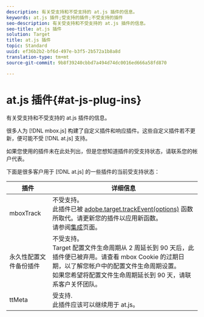 ```yaml
---
description: 有关受支持和不受支持的 at.js 插件的信息。
keywords: at.js 插件;受支持的插件;不受支持的插件
seo-description: 有关受支持和不受支持的 at.js 插件的信息。
seo-title: at.js 插件
solution: Target
title: at.js 插件
topic: Standard
uuid: ef36b2b2-bf6d-497e-b3f5-2b572a1b8a8d
translation-type: tm+mt
source-git-commit: 9b8f39240cbbd7a494d74dc0016ed666a58fd870

---
```



# at.js 插件{#at-js-plug-ins}

有关受支持和不受支持的 at.js 插件的信息。

很多人为 [!DNL mbox.js] 构建了自定义插件和响应插件。这些自定义插件若不更新，便可能不受 [!DNL at.js] 支持。

如果您使用的插件未在此处列出，但是您想知道插件的受支持状态，请联系您的帐户代表。

下面是很多客户用于 [!DNL at.js] 的一些插件的当前受支持状态：

| 插件 | 详细信息 |
|--- |--- |
| mboxTrack | 不受支持。<br>此插件已被 [adobe.target.trackEvent(options)](/help/c-implementing-target/c-implementing-target-for-client-side-web/adobe-target-trackevent.md) 函数所取代。请更新您的插件以应用新函数。<br>请参阅[集成](/help/c-implementing-target/c-implementing-target-for-client-side-web/c-how-atjs-works/target-atjs-integrations.md)页面。 |
| 永久性配置文件备份插件 | 不受支持。<br>Target 配置文件生命周期从 2 周延长到 90 天后，此插件便已被弃用。请查看 mbox Cookie 的过期日期，以了解您帐户中的配置文件生命周期设置。<br>如果您希望将配置文件生命周期延长到 90 天，请联系客户关怀团队。 |
| ttMeta | 受支持.<br>此插件应该可以继续用于 at.js。 |